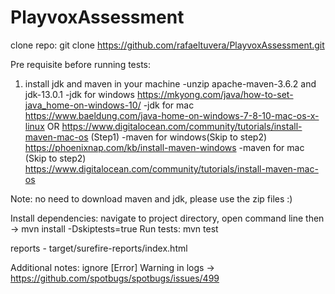 # PlayvoxAssessment

clone repo: git clone https://github.com/rafaeltuvera/PlayvoxAssessment.git

Pre requisite before running tests:
1. install jdk and maven in your machine 
-unzip apache-maven-3.6.2 and jdk-13.0.1
-jdk for windows https://mkyong.com/java/how-to-set-java_home-on-windows-10/
-jdk for mac https://www.baeldung.com/java-home-on-windows-7-8-10-mac-os-x-linux OR https://www.digitalocean.com/community/tutorials/install-maven-mac-os (Step1)
-maven for windows(Skip to step2) https://phoenixnap.com/kb/install-maven-windows
-maven for mac (Skip to step2) https://www.digitalocean.com/community/tutorials/install-maven-mac-os

Note: no need to download maven and jdk, please use the zip files :)

Install dependencies: navigate to project directory, open command line then -> mvn install -Dskiptests=true
Run tests: mvn test

reports - target/surefire-reports/index.html

Additional notes: ignore [Error] Warning in logs -> https://github.com/spotbugs/spotbugs/issues/499